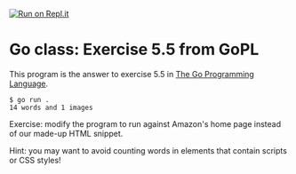 [![Run on Repl.it](https://repl.it/badge/github/matt4biz/go-class-exer-5.5)](https://repl.it/github/matt4biz/go-class-exer-5.5)

# Go class: Exercise 5.5 from GoPL
This program is the answer to exercise 5.5 in [The Go Programming Language](http://www.gopl.io).

```shell
$ go run .
14 words and 1 images
```

Exercise: modify the program to run against Amazon's home page instead of our made-up HTML snippet.

Hint: you may want to avoid counting words in elements that contain scripts or CSS styles!
